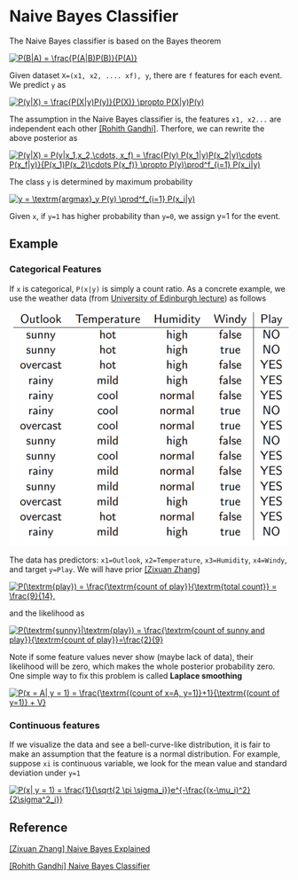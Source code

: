 
# Naive Bayes Classifier


The Naive Bayes classifier is based on the Bayes theorem

<a href="https://www.codecogs.com/eqnedit.php?latex=P(B|A)&space;=&space;\frac{P(A|B)P(B)}{P(A)}" target="_blank"><img src="https://latex.codecogs.com/gif.latex?P(B|A)&space;=&space;\frac{P(A|B)P(B)}{P(A)}" title="P(B|A) = \frac{P(A|B)P(B)}{P(A)}" /></a>


Given dataset `X=(x1, x2, .... xf), y`, there are `f` features for each event. We predict `y` as

<a href="https://www.codecogs.com/eqnedit.php?latex=P(y|X)&space;=&space;\frac{P(X|y)P(y)}{P(X)}&space;\propto&space;P(X|y)P(y)" target="_blank"><img src="https://latex.codecogs.com/gif.latex?P(y|X)&space;=&space;\frac{P(X|y)P(y)}{P(X)}&space;\propto&space;P(X|y)P(y)" title="P(y|X) = \frac{P(X|y)P(y)}{P(X)} \propto P(X|y)P(y)" /></a>

The assumption in the Naive Bayes classifier is, the features `x1, x2...` are independent each other [[Rohith Gandhi]][Naive Bayes Classifier]. Therfore, we can rewrite the above posterior as

<a href="https://www.codecogs.com/eqnedit.php?latex=P(y|X)&space;=&space;P(y|x_1,x_2,\cdots,&space;x_f)&space;=&space;\frac{P(y)&space;P(x_1|y)P(x_2|y)\cdots&space;P(x_f|y)}{P(x_1)P(x_2)\cdots&space;P(x_f)}&space;\propto&space;P(y)\prod^f_{i=1}&space;P(x_i|y)" target="_blank"><img src="https://latex.codecogs.com/gif.latex?P(y|X)&space;=&space;P(y|x_1,x_2,\cdots,&space;x_f)&space;=&space;\frac{P(y)&space;P(x_1|y)P(x_2|y)\cdots&space;P(x_f|y)}{P(x_1)P(x_2)\cdots&space;P(x_f)}&space;\propto&space;P(y)\prod^f_{i=1}&space;P(x_i|y)" title="P(y|X) = P(y|x_1,x_2,\cdots, x_f) = \frac{P(y) P(x_1|y)P(x_2|y)\cdots P(x_f|y)}{P(x_1)P(x_2)\cdots P(x_f)} \propto P(y)\prod^f_{i=1} P(x_i|y)" /></a>

The class `y` is determined by maximum probability

<a href="https://www.codecogs.com/eqnedit.php?latex=y&space;=&space;\textrm{argmax}_y&space;P(y)&space;\prod^f_{i=1}&space;P(x_i|y)" target="_blank"><img src="https://latex.codecogs.com/gif.latex?y&space;=&space;\textrm{argmax}_y&space;P(y)&space;\prod^f_{i=1}&space;P(x_i|y)" title="y = \textrm{argmax}_y P(y) \prod^f_{i=1} P(x_i|y)" /></a>

Given `x`, if `y=1` has higher probability than `y=0`, we assign y=1 for the event.

## Example

### Categorical Features

If `x` is categorical, `P(x|y)` is simply a count ratio. As a concrete example, we use the weather data (from [University of Edinburgh lecture](http://www.inf.ed.ac.uk/teaching/courses/inf2b/learnSlides/inf2b12-learnlec06.pdf)) as follows

![weather_data](images/example_data1.png)

The data has predictors: `x1=Outlook`, `x2=Temperature`, `x3=Humidity`, `x4=Windy`, and target `y=Play`. We will have prior [[Zixuan Zhang]][Naive Bayes Explained]

<a href="https://www.codecogs.com/eqnedit.php?latex=P(\textrm{play})&space;=&space;\frac{\textrm{count&space;of&space;play}}{\textrm{total&space;count}}&space;=&space;\frac{9}{14}," target="_blank"><img src="https://latex.codecogs.com/gif.latex?P(\textrm{play})&space;=&space;\frac{\textrm{count&space;of&space;play}}{\textrm{total&space;count}}&space;=&space;\frac{9}{14}," title="P(\textrm{play}) = \frac{\textrm{count of play}}{\textrm{total count}} = \frac{9}{14}," /></a>

and the likelihood as 

<a href="https://www.codecogs.com/eqnedit.php?latex=P(\textrm{sunny}|\textrm{play})&space;=&space;\frac{\textrm{count&space;of&space;sunny&space;and&space;play}}{\textrm{count&space;of&space;play}}=\frac{2}{9}" target="_blank"><img src="https://latex.codecogs.com/gif.latex?P(\textrm{sunny}|\textrm{play})&space;=&space;\frac{\textrm{count&space;of&space;sunny&space;and&space;play}}{\textrm{count&space;of&space;play}}=\frac{2}{9}" title="P(\textrm{sunny}|\textrm{play}) = \frac{\textrm{count of sunny and play}}{\textrm{count of play}}=\frac{2}{9}" /></a>


Note if some feature values never show (maybe lack of data), their likelihood will be zero, which makes the whole posterior probability zero. One simple way to fix this problem is called **Laplace smoothing**

<a href="https://www.codecogs.com/eqnedit.php?latex=P(x&space;=&space;A|&space;y&space;=&space;1)&space;=&space;\frac{\textrm{(count&space;of&space;x=A,&space;y=1)}&plus;1}{\textrm{(count&space;of&space;y=1)}&space;&plus;&space;V}" target="_blank"><img src="https://latex.codecogs.com/gif.latex?P(x&space;=&space;A|&space;y&space;=&space;1)&space;=&space;\frac{\textrm{(count&space;of&space;x=A,&space;y=1)}&plus;1}{\textrm{(count&space;of&space;y=1)}&space;&plus;&space;V}" title="P(x = A| y = 1) = \frac{\textrm{(count of x=A, y=1)}+1}{\textrm{(count of y=1)} + V}" /></a>



### Continuous features

If we visualize the data and see a bell-curve-like distribution, it is fair to make an assumption that the feature is a normal distribution. For example, suppose `xi` is continuous variable, we look for the mean value and standard deviation under `y=1`

<a href="https://www.codecogs.com/eqnedit.php?latex=P(x|&space;y&space;=&space;1)&space;=&space;\frac{1}{\sqrt{2&space;\pi&space;\sigma_i}}e^{-\frac{(x-\mu_i)^2}{2\sigma^2_i}}" target="_blank"><img src="https://latex.codecogs.com/gif.latex?P(x|&space;y&space;=&space;1)&space;=&space;\frac{1}{\sqrt{2&space;\pi&space;\sigma_i}}e^{-\frac{(x-\mu_i)^2}{2\sigma^2_i}}" title="P(x| y = 1) = \frac{1}{\sqrt{2 \pi \sigma_i}}e^{-\frac{(x-\mu_i)^2}{2\sigma^2_i}}" /></a>










## Reference


[Naive Bayes Explained]: https://towardsdatascience.com/naive-bayes-explained-9d2b96f4a9c0
[[Zixuan Zhang] Naive Bayes Explained](https://towardsdatascience.com/naive-bayes-explained-9d2b96f4a9c0)


[Naive Bayes Classifier]: https://towardsdatascience.com/naive-bayes-classifier-81d512f50a7c
[[Rohith Gandhi] Naive Bayes Classifier](https://towardsdatascience.com/naive-bayes-classifier-81d512f50a7c)




